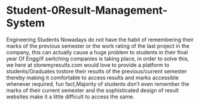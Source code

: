 # Student-0Result-Management-System
Engineering Students Nowadays do not have the habit of remembering their marks of the previous semester or the work rating of the last project in the company, this can actually cause a huge problem to students in their final year Of Engg/if switching companies is taking place, in order to solve this, we here at storemyresults.com would love to provide a platform to students/Graduates tostore their results of the previous/current semester thereby making it comfortable to access results and marks accessible whenever required, fun fact,Majority of students don’t even remember the marks of their current semester and the sophisticated design of result websites make it a little difficult to access the same.
